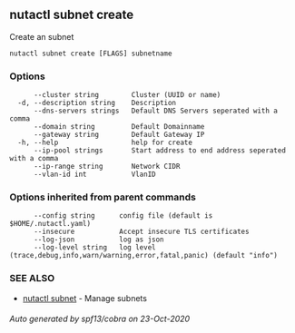 ## nutactl subnet create

Create an subnet

```
nutactl subnet create [FLAGS] subnetname
```

### Options

```
      --cluster string        Cluster (UUID or name)
  -d, --description string    Description
      --dns-servers strings   Default DNS Servers seperated with a comma
      --domain string         Default Domainname
      --gateway string        Default Gateway IP
  -h, --help                  help for create
      --ip-pool strings       Start address to end address seperated with a comma
      --ip-range string       Network CIDR
      --vlan-id int           VlanID
```

### Options inherited from parent commands

```
      --config string      config file (default is $HOME/.nutactl.yaml)
      --insecure           Accept insecure TLS certificates
      --log-json           log as json
      --log-level string   log level (trace,debug,info,warn/warning,error,fatal,panic) (default "info")
```

### SEE ALSO

* [nutactl subnet](nutactl_subnet.md)	 - Manage subnets

###### Auto generated by spf13/cobra on 23-Oct-2020
